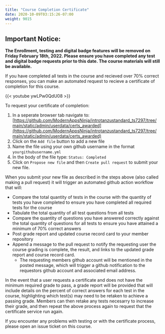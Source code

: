 ```yaml
---
title: "Course Completion Certificate"
date: 2020-10-09T03:15:26-07:00
weight: 9015
---
```


## Important Notice: 

**The Enrollment, testing and digital badge features will be removed on Friday February 18th, 2022. Please ensure you have completed any test and digital badge requests prior to this date. The course materials will still be available.**


If you have completed all tests in the course and recieved over 70% correct responses, you can make an automated request to recieve a certificate of completion for this course.  
  

{{< youtube ywLPw0QdU08 >}}
  
  
To request your certificate of completion:
1. In a seperate browser tab navigate to: [https://github.com/ModernAppsNinja/introtanzustandard_ts7297/tree/main/static/admin/userdata/certs_awarded](https://github.com/ModernAppsNinja/introtanzustandard_ts7297/tree/main/static/admin/userdata/certs_awarded)
2. Click on the `Add file` button to add a new file
3. Name the file using your own github username in the format `yourgithubusername.yml`
4. In the body of the file type: `Status: Completed`
5. Click on `Propose new file` and then `Create pull request` to submit your new file. 

When you submit your new file as described in the steps above (also called making a pull request) it will trigger an automated github action workflow that will:
- Compare the total quantity of tests in the course with the quantity of tests you have completed to ensure you have completed all required tests for the course
- Tabulate the total quantity of all test questions from all tests
- Compare the quantity of questions you have answered correctly against the total quantity of questions for all tests to ensure you have attained a minimum of 70% correct answers
- Post grade report and updated course record card to your member repository
- Append a message to the pull request to notify the requesting user the course grading is complete, the result, and links to the updated grade report and course record card. 
  - The requesting members github account will be mentioned in the posted message, which will trigger a github notification to the requestors github account and associated email address. 

In the event that a user requests a certificate and does not have the minimum required grade to pass, a grade report will be provided that will include details on the percent of correct answers for each test in the course, highlighting which test(s) may need to be retaken to achieve a passing grade. Members can then retake any tests necesarry to increase their grade, and then repeat the above process again to request that the certificate service run again. 

If you encounter any problems with testing or with the certificate process, please open an issue ticket on this course.
